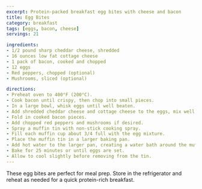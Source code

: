 ```yaml
---
excerpt: Protein-packed breakfast egg bites with cheese and bacon
title: Egg Bites
category: breakfast
tags: [eggs, bacon, cheese]
servings: 21

ingredients:
- 1/2 pound sharp cheddar cheese, shredded
- 16 ounces low fat cottage cheese
- 1 pack of bacon, cooked and chopped
- 12 eggs
- Red peppers, chopped (optional)
- Mushrooms, sliced (optional)

directions:
- Preheat oven to 400°F (200°C).
- Cook bacon until crispy, then chop into small pieces.
- In a large bowl, whisk eggs until well beaten.
- Add shredded cheddar cheese and cottage cheese to the eggs, mix well.
- Fold in cooked bacon pieces.
- Add chopped red peppers and mushrooms if desired.
- Spray a muffin tin with non-stick cooking spray.
- Fill each muffin cup about 3/4 full with the egg mixture.
- Place the muffin tin in a larger baking pan.
- Add hot water to the larger pan, creating a water bath around the muffin tin.
- Bake for 25 minutes or until eggs are set.
- Allow to cool slightly before removing from the tin.
---
```


These egg bites are perfect for meal prep. Store in the refrigerator and reheat as needed for a quick protein-rich breakfast.